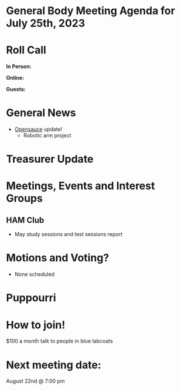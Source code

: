 # General Body Meeting Agenda for July 25th, 2023
# Roll Call
**In Person:**

**Online:** 

**Guests:** 

# General News
  - [Opensauce](https://opensauce.live) update!
    - Robotic arm project
  
# Treasurer Update
# Meetings, Events and Interest Groups
## HAM Club
  - May study sessions and test sessions report
# Motions and Voting?
  - None scheduled
# Puppourri

# How to join!
$100 a month talk to people in blue labcoats



# Next meeting date:
August 22nd @ 7:00 pm
